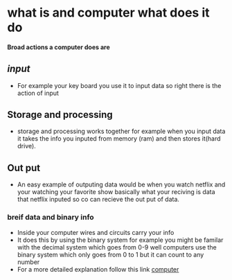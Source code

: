 # what is and computer what does it do
#### Broad actions a computer does are 
## *input*
* For example your key board you use it to input data so right there is the action of input
## Storage and processing  
* storage and processing works together for example when you input data it takes the info you inputed from memory (ram) and then stores it(hard drive). 
## Out put 
* An easy example of outputing data would be when you watch netflix and your watching your favorite show basically what your reciving is data that netflix inputed so co can recieve the out put of data.

### breif data and binary info 
* Inside your computer wires and circuits carry your info 
* It does this by using the binary system for example you might be familar with the decimal system which goes from 0-9 well computers use the binary system which only goes from 0 to 1 but it can count to any number 
* For a more detailed explanation follow this link [computer](https://www.youtube.com/watch?v=ZoqMiFKspAA&list=PLzdnOPI1iJNcsRwJhvksEo1tJqjIqWbN-&index=4)
